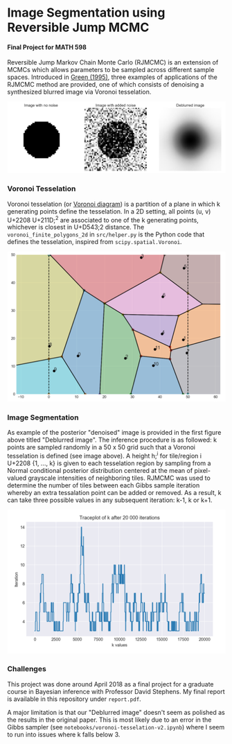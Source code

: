# Image Segmentation using Reversible Jump MCMC

#### Final Project for MATH 598

Reversible Jump Markov Chain Monte Carlo (RJMCMC) is an extension of MCMCs which allows parameters to be sampled across different sample spaces. Introduced in [Green (1995)](https://academic.oup.com/biomet/article-abstract/82/4/711/252058), three examples of applications of the RJMCMC method are provided, one of which consists of denoising a synthesized blurred image via Voronoi tesselation.

![](img/setup.png)

### Voronoi Tesselation

Voronoi tesselation (or [Voronoi diagram](https://en.wikipedia.org/wiki/Voronoi_diagram)) is a partition of a plane in which k generating points define the tesselation. In a 2D setting, all points (u, v) U+2208 U+211D;<sup>2</sup> are associated to one of the k generating points, whichever is closest in U+D543;2 distance. The `voronoi_finite_polygons_2d` in `src/helper.py` is the Python code that defines the tesselation, inspired from `scipy.spatial.Voronoi`.

![](img/voronoi.png)

### Image Segmentation

As example of the posterior "denoised" image is provided in the first figure above titled "Deblurred image". The inference procedure is as followed: k points are sampled randomly in a 50 x 50 grid such that a Voronoi tesselation is defined (see image above). A height h;<sup>i</sup> for tile/region i U+2208 {1, ..., k} is given to each tesselation region by sampling from a Normal conditional posterior distribution centered at the mean of pixel-valued grayscale intensities of neighboring tiles. RJMCMC was used to determine the number of tiles between each Gibbs sample iteration whereby an extra tessalation point can be added or removed. As a result, k can take three possible values in any subsequent iteration: k-1, k or k+1.

![](img/traceplot.png)

### Challenges

This project was done around April 2018 as a final project for a graduate course in Bayesian inference with Professor David Stephens. My final report is available in this repository under `report.pdf`.

A major limitation is that our "Deblurred image" doesn't seem as polished as the results in the original paper. This is most likely due to an error in the Gibbs sampler (see `notebooks/voronoi-tesselation-v2.ipynb`) where I seem to run into issues where k falls below 3.